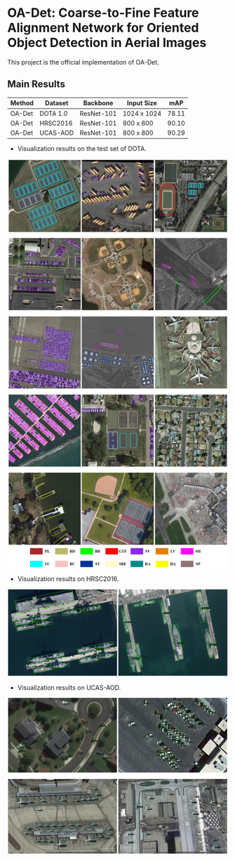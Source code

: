 # OA-Det: Coarse-to-Fine Feature Alignment Network for Oriented Object Detection in Aerial Images
This project is the official implementation of OA-Det.

## Main Results

|  Method |  Dataset |  Backbone  |  Input Size |  mAP |
| ------- | -------- | ---------- | ----------- | ---- |
| OA-Det  | DOTA 1.0 | ResNet-101 | 1024 x 1024 | 78.11 |
| OA-Det  | HRSC2016 | ResNet-101 |  800 x 800  | 90.10 |
| OA-Det  | UCAS-AOD | ResNet-101 |  800 x 800  | 90.29 |

* Visualization results on the test set of DOTA.

<img src="https://github.com/Virusxxxxxxx/OA-Det/blob/master/resources/dota.png?raw=true" width="1000"/>

* Visualization results on HRSC2016.

<img src="https://github.com/Virusxxxxxxx/OA-Det/blob/master/resources/hrsc.png?raw=true" width="1000"/>

* Visualization results on UCAS-AOD.

<img src="https://github.com/Virusxxxxxxx/OA-Det/blob/master/resources/ucas.png?raw=true" width="1000"/>